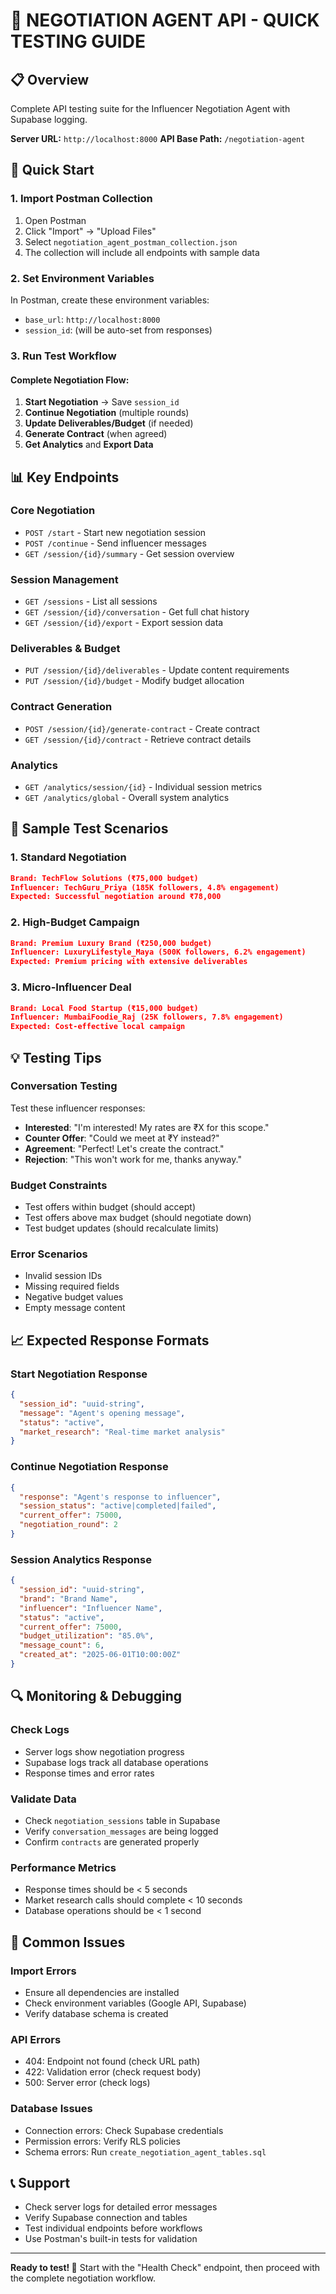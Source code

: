 # 🤝 NEGOTIATION AGENT API - QUICK TESTING GUIDE

## 📋 Overview
Complete API testing suite for the Influencer Negotiation Agent with Supabase logging.

**Server URL:** `http://localhost:8000`
**API Base Path:** `/negotiation-agent`

## 🚀 Quick Start

### 1. Import Postman Collection
1. Open Postman
2. Click "Import" → "Upload Files"
3. Select `negotiation_agent_postman_collection.json`
4. The collection will include all endpoints with sample data

### 2. Set Environment Variables
In Postman, create these environment variables:
- `base_url`: `http://localhost:8000`
- `session_id`: (will be auto-set from responses)

### 3. Run Test Workflow

#### Complete Negotiation Flow:
1. **Start Negotiation** → Save `session_id`
2. **Continue Negotiation** (multiple rounds)
3. **Update Deliverables/Budget** (if needed)
4. **Generate Contract** (when agreed)
5. **Get Analytics** and **Export Data**

## 📊 Key Endpoints

### Core Negotiation
- `POST /start` - Start new negotiation session
- `POST /continue` - Send influencer messages
- `GET /session/{id}/summary` - Get session overview

### Session Management
- `GET /sessions` - List all sessions
- `GET /session/{id}/conversation` - Get full chat history
- `GET /session/{id}/export` - Export session data

### Deliverables & Budget
- `PUT /session/{id}/deliverables` - Update content requirements
- `PUT /session/{id}/budget` - Modify budget allocation

### Contract Generation
- `POST /session/{id}/generate-contract` - Create contract
- `GET /session/{id}/contract` - Retrieve contract details

### Analytics
- `GET /analytics/session/{id}` - Individual session metrics
- `GET /analytics/global` - Overall system analytics

## 🧪 Sample Test Scenarios

### 1. Standard Negotiation
```json
Brand: TechFlow Solutions (₹75,000 budget)
Influencer: TechGuru_Priya (185K followers, 4.8% engagement)
Expected: Successful negotiation around ₹78,000
```

### 2. High-Budget Campaign
```json
Brand: Premium Luxury Brand (₹250,000 budget)
Influencer: LuxuryLifestyle_Maya (500K followers, 6.2% engagement)
Expected: Premium pricing with extensive deliverables
```

### 3. Micro-Influencer Deal
```json
Brand: Local Food Startup (₹15,000 budget)
Influencer: MumbaiFoodie_Raj (25K followers, 7.8% engagement)
Expected: Cost-effective local campaign
```

## 💡 Testing Tips

### Conversation Testing
Test these influencer responses:
- **Interested**: "I'm interested! My rates are ₹X for this scope."
- **Counter Offer**: "Could we meet at ₹Y instead?"
- **Agreement**: "Perfect! Let's create the contract."
- **Rejection**: "This won't work for me, thanks anyway."

### Budget Constraints
- Test offers within budget (should accept)
- Test offers above max budget (should negotiate down)
- Test budget updates (should recalculate limits)

### Error Scenarios
- Invalid session IDs
- Missing required fields
- Negative budget values
- Empty message content

## 📈 Expected Response Formats

### Start Negotiation Response
```json
{
  "session_id": "uuid-string",
  "message": "Agent's opening message",
  "status": "active",
  "market_research": "Real-time market analysis"
}
```

### Continue Negotiation Response
```json
{
  "response": "Agent's response to influencer",
  "session_status": "active|completed|failed",
  "current_offer": 75000,
  "negotiation_round": 2
}
```

### Session Analytics Response
```json
{
  "session_id": "uuid-string",
  "brand": "Brand Name",
  "influencer": "Influencer Name",
  "status": "active",
  "current_offer": 75000,
  "budget_utilization": "85.0%",
  "message_count": 6,
  "created_at": "2025-06-01T10:00:00Z"
}
```

## 🔍 Monitoring & Debugging

### Check Logs
- Server logs show negotiation progress
- Supabase logs track all database operations
- Response times and error rates

### Validate Data
- Check `negotiation_sessions` table in Supabase
- Verify `conversation_messages` are being logged
- Confirm `contracts` are generated properly

### Performance Metrics
- Response times should be < 5 seconds
- Market research calls should complete < 10 seconds
- Database operations should be < 1 second

## 🚨 Common Issues

### Import Errors
- Ensure all dependencies are installed
- Check environment variables (Google API, Supabase)
- Verify database schema is created

### API Errors
- 404: Endpoint not found (check URL path)
- 422: Validation error (check request body)
- 500: Server error (check logs)

### Database Issues
- Connection errors: Check Supabase credentials
- Permission errors: Verify RLS policies
- Schema errors: Run `create_negotiation_agent_tables.sql`

## 📞 Support
- Check server logs for detailed error messages
- Verify Supabase connection and tables
- Test individual endpoints before workflows
- Use Postman's built-in tests for validation

---

**Ready to test! 🎉**
Start with the "Health Check" endpoint, then proceed with the complete negotiation workflow.
